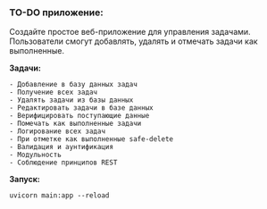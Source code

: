 <h3><b>TO-DO приложение:</b></h3>

   Создайте простое веб-приложение для управления задачами.
   Пользователи смогут добавлять, удалять и отмечать задачи как выполненные.

<b>Задачи:</b>

    - Добавление в базу данных задач
    - Получение всех задач
    - Удалять задачи из базы данных
    - Редактировать задачи в базе данных
    - Верифицировать поступающие данные
    - Помечать как выполненные задачи
    - Логирование всех задач
    - При отметке как выполненные safe-delete
    - Валидация и аунтификация
    - Модульность
    - Соблюдение принципов REST

<b>Запуск:</b>

```uvicorn main:app --reload```

